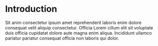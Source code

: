 # Introduction

Sit anim consectetur ipsum amet reprehenderit laboris enim dolore consequat velit aliquip consectetur. Officia Lorem cillum elit sit voluptate duis officia cupidatat dolore aute magna enim aliqua. Incididunt ullamco pariatur pariatur consequat officia non laboris qui dolor.